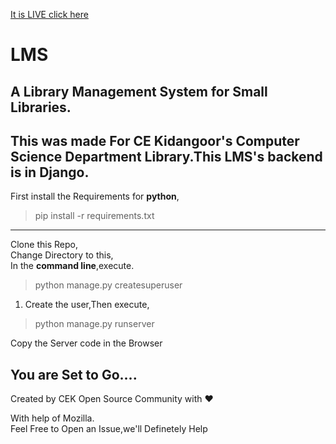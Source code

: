 [It is LIVE click here](https://athulca.pythonanywhere.com)
# LMS
## A Library Management System for Small Libraries.
This was made For CE Kidangoor's Computer Science Department Library.This LMS's backend is in Django.
-------------
First install the Requirements for **python**,

>pip install -r requirements.txt
----------  
Clone this Repo,  
Change Directory to this,  
In the **command line**,execute.  
>python manage.py createsuperuser  

1. Create the user,Then execute,  

>python manage.py runserver   

Copy the Server code in the Browser
## You are Set to Go....

Created by CEK Open Source Community with :heart:   


With help of Mozilla.    
Feel Free to Open an Issue,we'll Definetely Help

